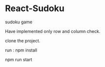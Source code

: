 # React-Sudoku
 sudoku game 
 
 Have implemented only row and column check.
 
 clone the project.
 
 run :  npm install
 
 npm run start
